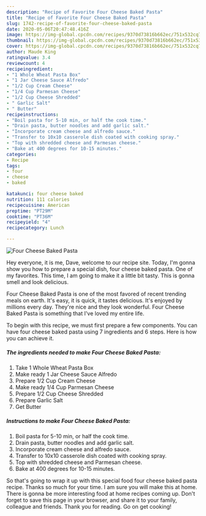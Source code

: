 ```yaml
---
description: "Recipe of Favorite Four Cheese Baked Pasta"
title: "Recipe of Favorite Four Cheese Baked Pasta"
slug: 1742-recipe-of-favorite-four-cheese-baked-pasta
date: 2020-05-06T20:47:48.416Z
image: https://img-global.cpcdn.com/recipes/9370d73816b662ec/751x532cq70/four-cheese-baked-pasta-recipe-main-photo.jpg
thumbnail: https://img-global.cpcdn.com/recipes/9370d73816b662ec/751x532cq70/four-cheese-baked-pasta-recipe-main-photo.jpg
cover: https://img-global.cpcdn.com/recipes/9370d73816b662ec/751x532cq70/four-cheese-baked-pasta-recipe-main-photo.jpg
author: Maude King
ratingvalue: 3.4
reviewcount: 4
recipeingredient:
- "1 Whole Wheat Pasta Box"
- "1 Jar Cheese Sauce Alfredo"
- "1/2 Cup Cream Cheese"
- "1/4 Cup Parmesan Cheese"
- "1/2 Cup Cheese Shredded"
- " Garlic Salt"
- " Butter"
recipeinstructions:
- "Boil pasta for 5-10 min, or half the cook time."
- "Drain pasta, butter noodles and add garlic salt."
- "Incorporate cream cheese and alfredo sauce."
- "Transfer to 10x10 casserole dish coated with cooking spray."
- "Top with shredded cheese and Parmesan cheese."
- "Bake at 400 degrees for 10-15 minutes."
categories:
- Recipe
tags:
- four
- cheese
- baked

katakunci: four cheese baked 
nutrition: 111 calories
recipecuisine: American
preptime: "PT29M"
cooktime: "PT36M"
recipeyield: "4"
recipecategory: Lunch

---
```



![Four Cheese Baked Pasta](https://img-global.cpcdn.com/recipes/9370d73816b662ec/751x532cq70/four-cheese-baked-pasta-recipe-main-photo.jpg)

Hey everyone, it is me, Dave, welcome to our recipe site. Today, I'm gonna show you how to prepare a special dish, four cheese baked pasta. One of my favorites. This time, I am going to make it a little bit tasty. This is gonna smell and look delicious.

Four Cheese Baked Pasta is one of the most favored of recent trending meals on earth. It's easy, it is quick, it tastes delicious. It's enjoyed by millions every day. They're nice and they look wonderful. Four Cheese Baked Pasta is something that I've loved my entire life.




To begin with this recipe, we must first prepare a few components. You can have four cheese baked pasta using 7 ingredients and 6 steps. Here is how you can achieve it.

<!--inarticleads1-->

##### The ingredients needed to make Four Cheese Baked Pasta:

1. Take 1 Whole Wheat Pasta Box
1. Make ready 1 Jar Cheese Sauce Alfredo
1. Prepare 1/2 Cup Cream Cheese
1. Make ready 1/4 Cup Parmesan Cheese
1. Prepare 1/2 Cup Cheese Shredded
1. Prepare  Garlic Salt
1. Get  Butter




<!--inarticleads2-->

##### Instructions to make Four Cheese Baked Pasta:

1. Boil pasta for 5-10 min, or half the cook time.
1. Drain pasta, butter noodles and add garlic salt.
1. Incorporate cream cheese and alfredo sauce.
1. Transfer to 10x10 casserole dish coated with cooking spray.
1. Top with shredded cheese and Parmesan cheese.
1. Bake at 400 degrees for 10-15 minutes.




So that's going to wrap it up with this special food four cheese baked pasta recipe. Thanks so much for your time. I am sure you will make this at home. There is gonna be more interesting food at home recipes coming up. Don't forget to save this page in your browser, and share it to your family, colleague and friends. Thank you for reading. Go on get cooking!

